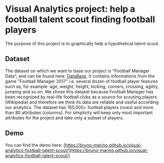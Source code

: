 # Visual Analytics project: help a football talent scout finding football players
The purpose of this project is to graphically help a hypothetical talent scout.

## Dataset
The dataset on which we want to base our project is "Football Manager Data", and can be
found here: [DataBase](https://www.kaggle.com/ajinkyablaze/football-manager-data). It contains
informations from the game "Football Manager 2017" i.e. several dozen of football player
features such as, for example: age, weight, height, kicking, corners, crossing, agility, jumping
and so on. We chose this dataset because Football Manager has been recognized by real-life
football clubs as a source for scouting players (Wikipedia) and therefore we think its data are
reliable and useful according our analytics. The dataset has 150,000+ football players (rows)
and more than 80 attributes (columns). For simplicity will keep only most important attributes
for the project and take only a subset of players.

## Demo

You can find the demo here: [https://bruno-marino.github.io/visual-analytics-football-talent-scout/](https://bruno-marino.github.io/visual-analytics-football-talent-scout/)
